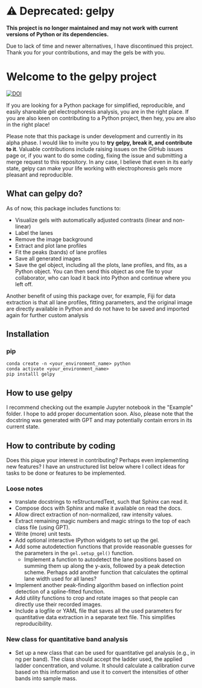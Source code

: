 # ⚠️ Deprecated: gelpy

**This project is no longer maintained and may not work with current versions of Python or its dependencies.**

Due to lack of time and newer alternatives, I have discontinued this project. Thank you for your contributions, and may the gels be with you.


# Welcome to the gelpy project
[![DOI](https://zenodo.org/badge/648061579.svg)](https://zenodo.org/doi/10.5281/zenodo.13848775)

If you are looking for a Python package for simplified, reproducible, and easily shareable gel electrophoresis analysis, you are in the right place. If you are also keen on contributing to a Python project, then hey, you are also in the right place!

Please note that this package is under development and currently in its alpha phase. I would like to invite you to **try gelpy, break it, and contribute to it**. Valuable contributions include raising issues on the GitHub issues page or, if you want to do some coding, fixing the issue and submitting a merge request to this repository. In any case, I believe that even in its early state, gelpy can make your life working with electrophoresis gels more pleasant and reproducible.

## What can gelpy do?

As of now, this package includes functions to:

- Visualize gels with automatically adjusted contrasts (linear and non-linear)
- Label the lanes
- Remove the image background
- Extract and plot lane profiles
- Fit the peaks (bands) of lane profiles
- Save all generated images
- Save the gel object, including all the plots, lane profiles, and fits, as a Python object. You can then send this object as one file to your collaborator, who can load it back into Python and continue where you left off.

Another benefit of using this package over, for example, Fiji for data extraction is that all lane profiles, fitting parameters, and the original image are directly available in Python and do not have to be saved and imported again for further custom analysis

## Installation

### pip

```
conda create -n <your_environment_name> python
conda activate <your_environment_name>
pip installl gelpy

```

## How to use gelpy

I recommend checking out the example Jupyter notebook in the "Example" folder. I hope to add proper documentation soon. Also, please note that the docstring was generated with GPT and may potentially contain errors in its current state.

## How to contribute by coding

Does this pique your interest in contributing? Perhaps even implementing new features? I have an unstructured list below where I collect ideas for tasks to be done or features to be implemented.

### Loose notes

- translate docstrings to reStructuredText, such that Sphinx can read it.
- Compose docs with Sphinx and make it available on read the docs.
- Allow direct extraction of non-normalized, raw intensity values.
- Extract remaining magic numbers and magic strings to the top of each class file (using GPT).
- Write (more) unit tests.
- Add optional interactive IPython widgets to set up the gel.
- Add some autodetection functions that provide reasonable guesses for the parameters in the `gel.setup_gel()` function.
  - Implement a function to autodetect the lane positions based on summing them up along the y-axis, followed by a peak detection scheme. Perhaps add another function that calculates the optimal lane width used for all lanes?
- Implement another peak-finding algorithm based on inflection point detection of a spline-fitted function.
- Add utility functions to crop and rotate images so that people can directly use their recorded images.
- Include a logfile or YAML file that saves all the used parameters for quantitative data extraction in a separate text file. This simplifies reproducibility.

### New class for quantitative band analysis

- Set up a new class that can be used for quantitative gel analysis (e.g., in ng per band). The class should accept the ladder used, the applied ladder concentration, and volume. It should calculate a calibration curve based on this information and use it to convert the intensities of other bands into sample mass.

